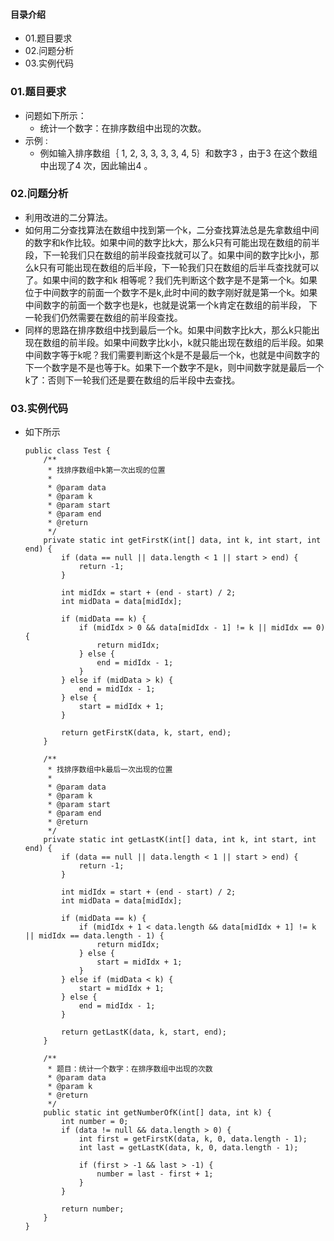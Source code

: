 #### 目录介绍
- 01.题目要求
- 02.问题分析
- 03.实例代码




### 01.题目要求
- 问题如下所示：
    - 统计一个数字：在排序数组中出现的次数。
- 示例 :
    - 例如输入排序数组｛ 1, 2, 3, 3, 3, 3, 4, 5｝和数字3 ，由于3 在这个数组中出现了4 次，因此输出4 。




### 02.问题分析
- 利用改进的二分算法。 
- 如何用二分查找算法在数组中找到第一个k，二分查找算法总是先拿数组中间的数字和k作比较。如果中间的数字比k大，那么k只有可能出现在数组的前半段，下一轮我们只在数组的前半段查找就可以了。如果中间的数字比k小，那么k只有可能出现在数组的后半段，下一轮我们只在数组的后半乓查找就可以了。如果中间的数字和k 相等呢？我们先判断这个数字是不是第一个k。如果位于中间数字的前面一个数字不是k,此时中间的数字刚好就是第一个k。如果中间数字的前面一个数字也是k，也就是说第一个k肯定在数组的前半段， 下一轮我们仍然需要在数组的前半段查找。 
- 同样的思路在排序数组中找到最后一个k。如果中间数字比k大，那么k只能出现在数组的前半段。如果中间数字比k小，k就只能出现在数组的后半段。如果中间数字等于k呢？我们需要判断这个k是不是最后一个k，也就是中间数字的下一个数字是不是也等于k。如果下一个数字不是k，则中间数字就是最后一个k了：否则下一轮我们还是要在数组的后半段中去查找。


### 03.实例代码
- 如下所示
    ```
    public class Test {
        /**
         * 找排序数组中k第一次出现的位置
         *
         * @param data
         * @param k
         * @param start
         * @param end
         * @return
         */
        private static int getFirstK(int[] data, int k, int start, int end) {
            if (data == null || data.length < 1 || start > end) {
                return -1;
            }
    
            int midIdx = start + (end - start) / 2;
            int midData = data[midIdx];
    
            if (midData == k) {
                if (midIdx > 0 && data[midIdx - 1] != k || midIdx == 0) {
                    return midIdx;
                } else {
                    end = midIdx - 1;
                }
            } else if (midData > k) {
                end = midIdx - 1;
            } else {
                start = midIdx + 1;
            }
    
            return getFirstK(data, k, start, end);
        }
    
        /**
         * 找排序数组中k最后一次出现的位置
         *
         * @param data
         * @param k
         * @param start
         * @param end
         * @return
         */
        private static int getLastK(int[] data, int k, int start, int end) {
            if (data == null || data.length < 1 || start > end) {
                return -1;
            }
    
            int midIdx = start + (end - start) / 2;
            int midData = data[midIdx];
    
            if (midData == k) {
                if (midIdx + 1 < data.length && data[midIdx + 1] != k || midIdx == data.length - 1) {
                    return midIdx;
                } else {
                    start = midIdx + 1;
                }
            } else if (midData < k) {
                start = midIdx + 1;
            } else {
                end = midIdx - 1;
            }
    
            return getLastK(data, k, start, end);
        }
    
        /**
         * 题目：统计一个数字：在排序数组中出现的次数
         * @param data
         * @param k
         * @return
         */
        public static int getNumberOfK(int[] data, int k) {
            int number = 0;
            if (data != null && data.length > 0) {
                int first = getFirstK(data, k, 0, data.length - 1);
                int last = getLastK(data, k, 0, data.length - 1);
    
                if (first > -1 && last > -1) {
                    number = last - first + 1;
                }
            }
    
            return number;
        }
    }
    ```


